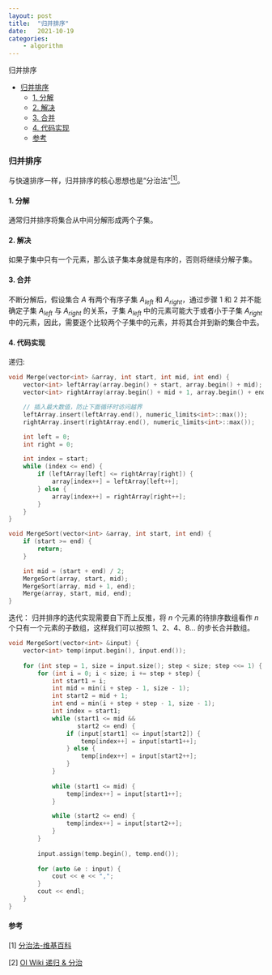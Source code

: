 ```yaml
---
layout: post
title:  "归并排序"
date:   2021-10-19
categories: 
    - algorithm
---
```


<head>
    <script src="https://cdn.mathjax.org/mathjax/latest/MathJax.js?config=TeX-AMS-MML_HTMLorMML" type="text/javascript"></script>
    <script type="text/x-mathjax-config">
        MathJax.Hub.Config({
            tex2jax: {
            skipTags: ['script', 'noscript', 'style', 'textarea', 'pre'],
            inlineMath: [['$','$']]
            }
        });
    </script>
</head>

归并排序

- [归并排序](#归并排序)
  - [1. 分解](#1-分解)
  - [2. 解决](#2-解决)
  - [3. 合并](#3-合并)
  - [4. 代码实现](#4-代码实现)
  - [参考](#参考)

### 归并排序

与快速排序一样，归并排序的核心思想也是“分治法”[<sup>[1]</sup>](#refer-anchor-1)。

#### 1. 分解

通常归并排序将集合从中间分解形成两个子集。

#### 2. 解决

如果子集中只有一个元素，那么该子集本身就是有序的，否则将继续分解子集。

#### 3. 合并

不断分解后，假设集合 $A$ 有两个有序子集 $A_{left}$ 和 $A_{right}$，通过步骤 1 和 2 并不能确定子集 $A_{left}$ 与 $A_{right}$ 的关系，子集 $A_{left}$ 中的元素可能大于或者小于子集 $A_{right}$ 中的元素，因此，需要逐个比较两个子集中的元素，并将其合并到新的集合中去。

#### 4. 代码实现

递归:

```C++
void Merge(vector<int> &array, int start, int mid, int end) {
    vector<int> leftArray(array.begin() + start, array.begin() + mid);
    vector<int> rightArray(array.begin() + mid + 1, array.begin() + end);

    // 插入最大数值，防止下面循环时访问越界
    leftArray.insert(leftArray.end(), numeric_limits<int>::max());
    rightArray.insert(rightArray.end(), numeric_limits<int>::max());

    int left = 0;
    int right = 0;

    int index = start;
    while (index <= end) {
        if (leftArray[left] <= rightArray[right]) {
            array[index++] = leftArray[left++];
        } else {
            array[index++] = rightArray[right++];
        }
    }
}

void MergeSort(vector<int> &array, int start, int end) {
    if (start >= end) {
        return;
    }

    int mid = (start + end) / 2;
    MergeSort(array, start, mid);
    MergeSort(array, mid + 1, end);
    Merge(array, start, mid, end);
}
```

迭代：
归并排序的迭代实现需要自下而上反推，将 $n$ 个元素的待排序数组看作 $n$ 个只有一个元素的子数组，这样我们可以按照 $1、2、4、8...$ 的步长合并数组。

```C++
void MergeSort(vector<int> &input) {
    vector<int> temp(input.begin(), input.end());
    
    for (int step = 1, size = input.size(); step < size; step <<= 1) {
        for (int i = 0; i < size; i += step + step) {
            int start1 = i;
            int mid = min(i + step - 1, size - 1);
            int start2 = mid + 1;
            int end = min(i + step + step - 1, size - 1);
            int index = start1;
            while (start1 <= mid &&
                   start2 <= end) {
                if (input[start1] <= input[start2]) {
                    temp[index++] = input[start1++];
                } else {
                    temp[index++] = input[start2++];
                }
            }
            
            while (start1 <= mid) {
                temp[index++] = input[start1++];
            }

            while (start2 <= end) {
                temp[index++] = input[start2++];
            }
        }
        
        input.assign(temp.begin(), temp.end());
        
        for (auto &e : input) {
            cout << e << ",";
        }
        cout << endl;
    }
}
```

#### 参考

<div id="refer-anchor-1"></div>

[1] [分治法-维基百科](https://zh.wikipedia.org/zh-hans/%E5%88%86%E6%B2%BB%E6%B3%95)

<div id="refer-anchor-2"></div>

[2] [ OI Wiki 递归 & 分治](https://oi-wiki.org/basic/divide-and-conquer/)
